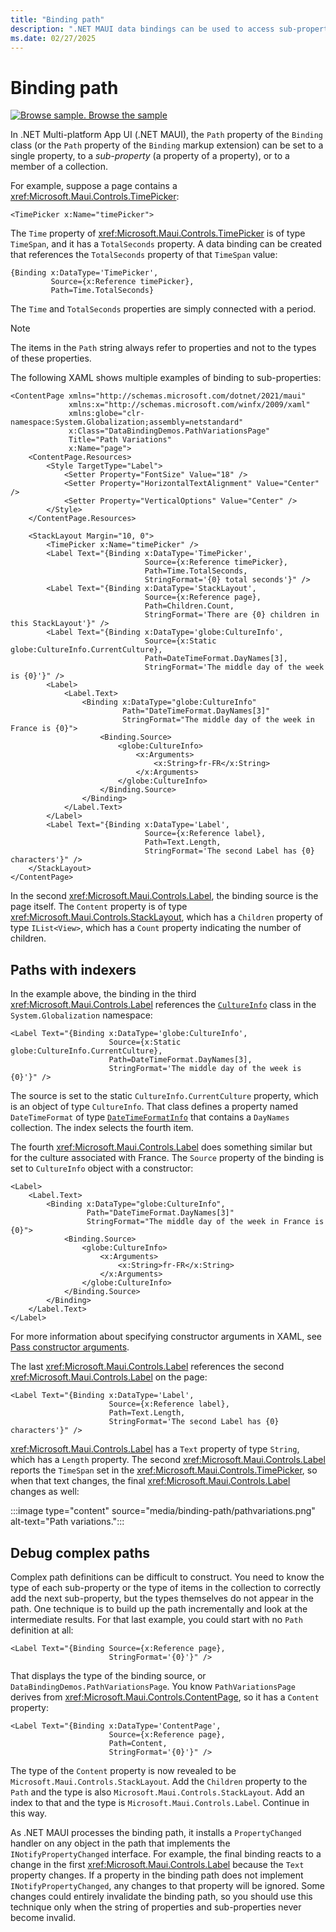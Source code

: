 ```yaml
---
title: "Binding path"
description: ".NET MAUI data bindings can be used to access sub-properties and collection members with the Path property of the Binding class."
ms.date: 02/27/2025
---
```


# Binding path

[![Browse sample.](~/media/code-sample.png) Browse the sample](/samples/dotnet/maui-samples/fundamentals-databinding)

In .NET Multi-platform App UI (.NET MAUI), the `Path` property of the `Binding` class (or the `Path` property of the `Binding` markup extension) can be set to a single property, to a *sub-property* (a property of a property), or to a member of a collection.

For example, suppose a page contains a <xref:Microsoft.Maui.Controls.TimePicker>:

```xaml
<TimePicker x:Name="timePicker">
```

The `Time` property of <xref:Microsoft.Maui.Controls.TimePicker> is of type `TimeSpan`, and it has a `TotalSeconds` property. A data binding can be created that references the `TotalSeconds` property of that `TimeSpan` value:

```xaml
{Binding x:DataType='TimePicker',
         Source={x:Reference timePicker},
         Path=Time.TotalSeconds}
```

The `Time` and `TotalSeconds` properties are simply connected with a period.

> [!NOTE]
> The items in the `Path` string always refer to properties and not to the types of these properties.

The following XAML shows multiple examples of binding to sub-properties:

```xaml
<ContentPage xmlns="http://schemas.microsoft.com/dotnet/2021/maui"
             xmlns:x="http://schemas.microsoft.com/winfx/2009/xaml"
             xmlns:globe="clr-namespace:System.Globalization;assembly=netstandard"
             x:Class="DataBindingDemos.PathVariationsPage"
             Title="Path Variations"
             x:Name="page">
    <ContentPage.Resources>
        <Style TargetType="Label">
            <Setter Property="FontSize" Value="18" />
            <Setter Property="HorizontalTextAlignment" Value="Center" />
            <Setter Property="VerticalOptions" Value="Center" />
        </Style>
    </ContentPage.Resources>

    <StackLayout Margin="10, 0">
        <TimePicker x:Name="timePicker" />
        <Label Text="{Binding x:DataType='TimePicker',
                              Source={x:Reference timePicker},
                              Path=Time.TotalSeconds,
                              StringFormat='{0} total seconds'}" />
        <Label Text="{Binding x:DataType='StackLayout',
                              Source={x:Reference page},
                              Path=Children.Count,
                              StringFormat='There are {0} children in this StackLayout'}" />
        <Label Text="{Binding x:DataType='globe:CultureInfo',
                              Source={x:Static globe:CultureInfo.CurrentCulture},
                              Path=DateTimeFormat.DayNames[3],
                              StringFormat='The middle day of the week is {0}'}" />
        <Label>
            <Label.Text>
                <Binding x:DataType="globe:CultureInfo"
                         Path="DateTimeFormat.DayNames[3]"
                         StringFormat="The middle day of the week in France is {0}">
                    <Binding.Source>
                        <globe:CultureInfo>
                            <x:Arguments>
                                <x:String>fr-FR</x:String>
                            </x:Arguments>
                        </globe:CultureInfo>
                    </Binding.Source>
                </Binding>
            </Label.Text>
        </Label>
        <Label Text="{Binding x:DataType='Label',
                              Source={x:Reference label},
                              Path=Text.Length,
                              StringFormat='The second Label has {0} characters'}" />
    </StackLayout>
</ContentPage>
```

In the second <xref:Microsoft.Maui.Controls.Label>, the binding source is the page itself. The `Content` property is of type <xref:Microsoft.Maui.Controls.StackLayout>, which has a `Children` property of type `IList<View>`, which has a `Count` property indicating the number of children.

## Paths with indexers

In the example above, the binding in the third <xref:Microsoft.Maui.Controls.Label> references the [`CultureInfo`](xref:System.Globalization.CultureInfo) class in the `System.Globalization` namespace:

```xaml
<Label Text="{Binding x:DataType='globe:CultureInfo',
                      Source={x:Static globe:CultureInfo.CurrentCulture},
                      Path=DateTimeFormat.DayNames[3],
                      StringFormat='The middle day of the week is {0}'}" />
```

The source is set to the static `CultureInfo.CurrentCulture` property, which is an object of type `CultureInfo`. That class defines a property named `DateTimeFormat` of type [`DateTimeFormatInfo`](xref:System.Globalization.DateTimeFormatInfo) that contains a `DayNames` collection. The index selects the fourth item.

The fourth <xref:Microsoft.Maui.Controls.Label> does something similar but for the culture associated with France. The `Source` property of the binding is set to `CultureInfo` object with a constructor:

```xaml
<Label>
    <Label.Text>
        <Binding x:DataType="globe:CultureInfo",
                 Path="DateTimeFormat.DayNames[3]"
                 StringFormat="The middle day of the week in France is {0}">
            <Binding.Source>
                <globe:CultureInfo>
                    <x:Arguments>
                        <x:String>fr-FR</x:String>
                    </x:Arguments>
                </globe:CultureInfo>
            </Binding.Source>
        </Binding>
    </Label.Text>
</Label>
```

For more information about specifying constructor arguments in XAML, see [Pass constructor arguments](~/xaml/pass-arguments.md#pass-constructor-arguments).

The last <xref:Microsoft.Maui.Controls.Label> references the second <xref:Microsoft.Maui.Controls.Label> on the page:

```xaml
<Label Text="{Binding x:DataType='Label',
                      Source={x:Reference label},
                      Path=Text.Length,
                      StringFormat='The second Label has {0} characters'}" />
```

<xref:Microsoft.Maui.Controls.Label> has a `Text` property of type `String`, which has a `Length` property. The second <xref:Microsoft.Maui.Controls.Label> reports the `TimeSpan` set in the <xref:Microsoft.Maui.Controls.TimePicker>, so when that text changes, the final <xref:Microsoft.Maui.Controls.Label> changes as well:

:::image type="content" source="media/binding-path/pathvariations.png" alt-text="Path variations.":::

## Debug complex paths

Complex path definitions can be difficult to construct. You need to know the type of each sub-property or the type of items in the collection to correctly add the next sub-property, but the types themselves do not appear in the path. One technique is to build up the path incrementally and look at the intermediate results. For that last example, you could start with no `Path` definition at all:

```xaml
<Label Text="{Binding Source={x:Reference page},
                      StringFormat='{0}'}" />
```

That displays the type of the binding source, or `DataBindingDemos.PathVariationsPage`. You know `PathVariationsPage` derives from <xref:Microsoft.Maui.Controls.ContentPage>, so it has a `Content` property:

```xaml
<Label Text="{Binding x:DataType='ContentPage',
                      Source={x:Reference page},
                      Path=Content,
                      StringFormat='{0}'}" />
```

The type of the `Content` property is now revealed to be `Microsoft.Maui.Controls.StackLayout`. Add the `Children` property to the `Path` and the type is also `Microsoft.Maui.Controls.StackLayout`. Add an index to that and the type is `Microsoft.Maui.Controls.Label`. Continue in this way.

As .NET MAUI processes the binding path, it installs a `PropertyChanged` handler on any object in the path that implements the `INotifyPropertyChanged` interface. For example, the final binding reacts to a change in the first <xref:Microsoft.Maui.Controls.Label> because the `Text` property changes. If a property in the binding path does not implement `INotifyPropertyChanged`, any changes to that property will be ignored. Some changes could entirely invalidate the binding path, so you should use this technique only when the string of properties and sub-properties never become invalid.
